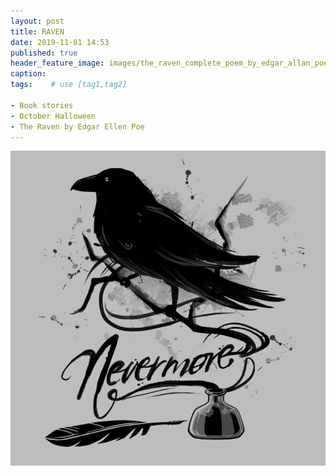 ```yaml
---
layout: post
title: RAVEN
date: 2019-11-01 14:53
published: true
header_feature_image: images/the_raven_complete_poem_by_edgar_allan_poe_poster-rb9ae996c91aa46d389b4683d19c69b59_w2q_8byvr_540.jpg
caption:
tags:    # use [tag1,tag2]

- Book stories
- October Halloween
- The Raven by Edgar Ellen Poe
---
```




[![Nevermore](/images/nevermore-t-shirt-teeturtle-1000x1000.jpg)](/images/nevermore-t-shirt-teeturtle-1000x1000.jpg)
